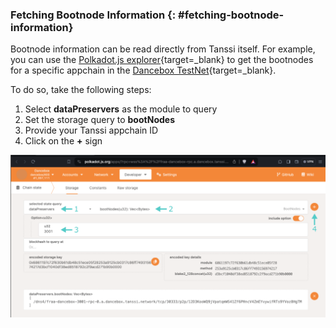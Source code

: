 ### Fetching Bootnode Information {: #fetching-bootnode-information}

Bootnode information can be read directly from Tanssi itself. For example, you can use the [Polkadot.js explorer](https://polkadot.js.org/apps/?rpc=wss%3A%2F%2Fdancebox.tanssi-api.network#/chainstate){target=\_blank} to get the bootnodes for a specific appchain in the [Dancebox TestNet](/builders/tanssi-network/networks/dancebox/overview/){target=\_blank}.

To do so, take the following steps:

1. Select **dataPreservers** as the module to query
2. Set the storage query to **bootNodes**
3. Provide your Tanssi appchain ID
4. Click on the **+** sign

![Getting the bootnode](/images/node-operators/appchain-node/rpc-docker-systemd-1.webp)
